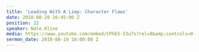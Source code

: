 ```yaml
---
title: 'Leading With A Limp: Character Flaws'
date: 2018-08-20 16:45:00 Z
position: 22
speaker: Nate Kline
media: https://www.youtube.com/embed/CPhE5-I3u7s?rel=0&amp;controls=0
sermon_date: 2018-08-19 10:00:00 Z
---
```


